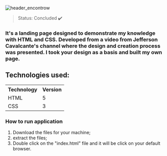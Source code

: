 ![header_encontrow](https://user-images.githubusercontent.com/53500137/151676511-9730fa87-40b9-4c1f-9443-dfe60ba85aa8.png)

> Status: Concluded ✔️

### It's a landing page designed to demonstrate my knowledge with HTML and CSS.  Developed from a video from Jefferson Cavalcante's channel where the design and creation process was presented. I took your design as a basis and built my own page.

## Technologies used:
<table>
  <tr>
    <th>Technology</th>
    <th>Version</th>
  </tr>
  <tr>
    <td>HTML</td>
    <td>5</td>
  </tr>
  <tr>
    <td>CSS</td>
    <td>3</td>
  </tr>
</table>

### How to run application
 1. Download the files for your machine;
 2. extract the files;
 3. Double click on the "index.html" file and it will be click on your default browser.
